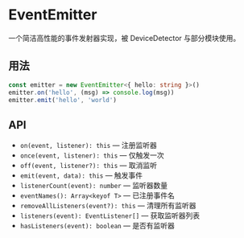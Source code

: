 # EventEmitter

一个简洁高性能的事件发射器实现，被 DeviceDetector 与部分模块使用。

## 用法

```ts
const emitter = new EventEmitter<{ hello: string }>()
emitter.on('hello', (msg) => console.log(msg))
emitter.emit('hello', 'world')
```

## API

- `on(event, listener): this` — 注册监听器
- `once(event, listener): this` — 仅触发一次
- `off(event, listener?): this` — 取消监听
- `emit(event, data): this` — 触发事件
- `listenerCount(event): number` — 监听器数量
- `eventNames(): Array<keyof T>` — 已注册事件名
- `removeAllListeners(event?): this` — 清理所有监听器
- `listeners(event): EventListener[]` — 获取监听器列表
- `hasListeners(event): boolean` — 是否有监听器

